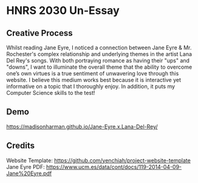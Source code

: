 # HNRS 2030 Un-Essay
## Creative Process
Whilst reading Jane Eyre, I noticed a connection between Jane Eyre & Mr. Rochester's complex relationship and underlying themes in the artist Lana Del Rey's songs. With both portraying romance as having their "ups" and "downs", I want to illuminate the overall theme that the ability to overcome one’s own virtues is a true sentiment of unwavering love through this website. I believe this medium works best because it is interactive yet informative on a topic that I thoroughly enjoy. In addition, it puts my Computer Science skills to the test!

## Demo
https://madisonharman.github.io/Jane-Eyre.x.Lana-Del-Rey/ 

## Credits
Website Template: https://github.com/yenchiah/project-website-template 
Jane Eyre PDF: https://www.ucm.es/data/cont/docs/119-2014-04-09-Jane%20Eyre.pdf 
